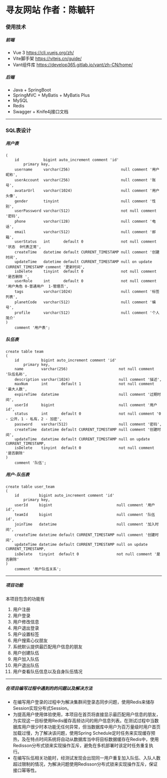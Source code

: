 # 寻友网站                                                                  作者：陈毓轩

### 使用技术
##### 前端
- Vue 3 https://cli.vuejs.org/zh/
- Vite脚手架 https://vitejs.cn/guide/
- Vant组件库 https://develop365.gitlab.io/vant/zh-CN/home/
##### 后端
- Java + SpringBoot
- SpringMVC + MyBatis + MyBatis Plus
- MySQL
- Redis
- Swagger + Knife4j接口文档
****

### SQL表设计
##### 用户表
```create table user
(
    id           bigint auto_increment comment 'id'
        primary key,
    username     varchar(256)                       null comment '用户昵称',
    userAccount  varchar(256)                       null comment '账号',
    avatarUrl    varchar(1024)                      null comment '用户头像',
    gender       tinyint                            null comment '性别',
    userPassword varchar(512)                       not null comment '密码',
    phone        varchar(128)                       null comment '电话',
    email        varchar(512)                       null comment '邮箱',
    userStatus   int      default 0                 not null comment '状态  0代表正常',
    createTime   datetime default CURRENT_TIMESTAMP null comment '创建时间',
    updateTime   datetime default CURRENT_TIMESTAMP null on update CURRENT_TIMESTAMP comment '更新时间',
    isDelete     tinyint  default 0                 not null comment '是否删除 ',
    userRole     int      default 0                 not null comment '用户角色 0-普通用户  1-管理员',
    tags         varchar(1024)                      null comment '标签列表',
    planetCode   varchar(512)                       null comment '编号',
    profile      varchar(512)                       null comment '个人简介'
)
    comment '用户表';
```
##### 队伍表
```
create table team
(
    id          bigint auto_increment comment 'id'
        primary key,
    name        varchar(256)                       not null comment '队伍名称',
    description varchar(1024)                      null comment '描述',
    maxNum      int      default 1                 not null comment '最大人数',
    expireTime  datetime                           null comment '过期时间',
    userId      bigint                             null comment '用户id',
    status      int      default 0                 not null comment '0 - 公开，1 - 私有，2 - 加密',
    password    varchar(512)                       null comment '密码',
    createTime  datetime default CURRENT_TIMESTAMP null comment '创建时间',
    updateTime  datetime default CURRENT_TIMESTAMP null on update CURRENT_TIMESTAMP,
    isDelete    tinyint  default 0                 not null comment '是否删除'
)
    comment '队伍';
```
##### 用户-队伍表
```
create table user_team
(
    id         bigint auto_increment comment 'id'
        primary key,
    userId     bigint                             null comment '用户id',
    teamId     bigint                             null comment '队伍id',
    joinTime   datetime                           null comment '加入时间',
    createTime datetime default CURRENT_TIMESTAMP null comment '创建时间',
    updateTime datetime default CURRENT_TIMESTAMP null on update CURRENT_TIMESTAMP,
    isDelete   tinyint  default 0                 not null comment '是否删除'
)
    comment '用户队伍关系';
```
----

##### 项目功能
本项目包含的功能有
1. 用户注册
2. 用户登录
3. 用户修改信息
4. 用户退出登录
5. 用户设置标签
6. 用户搜索心仪朋友
7. 系统默认提供最匹配用户信息的朋友
8. 用户创建队伍
9. 用户加入队伍
10. 用户退出队伍
11. 用户查看队伍信息以及自身队伍情况
-----
##### 在项目编写过程中遇到的的问题以及解决方法

- 在编写用户登录的过程中为解决集群间登录态同步问题，使用Redis来储存Session实现分布式Session。
- 为提高用户使用体验使用，本项目在首页将直接显示最匹配用户信息的朋友，为实现这一目标使用Redis缓存高频访问的用户信息列表。在测试过程中当数据库用户很少时本功能无任何异常，但当数据库中用户为百万量级时用户首页加载过慢，为了解决该问题，使用Spring Schedule定时任务来实现缓存预热，及在特点时间系统将自动从数据库当中将目标数据缓存在Redis中，使用Redisson分布式锁来实现操作互斥，避免在多机部署时该定时任务重复执行。
- 在编写队伍相关功能时，经测试发现会出现同一用户重复加入队伍、入队人数超过限制的情况，为解决问题使用Redisson分布式锁来实现操作互斥，保证接口幂等性。




